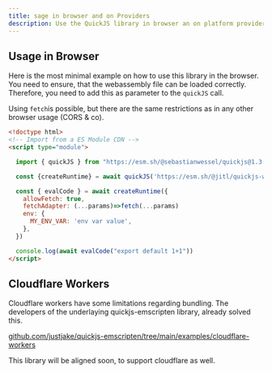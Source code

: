 ```yaml
---
title: sage in browser and on Providers
description: Use the QuickJS library in browser an on platform providers
---
```


## Usage in Browser

Here is the most minimal example on how to use this library in the browser.
You need to ensure, that the webassembly file can be loaded correctly. Therefore, you need to add this as parameter to the `quickJS` call.

Using `fetch`is possible, but there are the same restrictions as in any other browser usage (CORS & co).

```html
<!doctype html>
<!-- Import from a ES Module CDN -->
<script type="module">

  import { quickJS } from "https://esm.sh/@sebastianwessel/quickjs@1.3.0"

  const {createRuntime} = await quickJS('https://esm.sh/@jitl/quickjs-wasmfile-release-sync')

  const { evalCode } = await createRuntime({
    allowFetch: true,
    fetchAdapter: (...params)=>fetch(...params)
    env: {
      MY_ENV_VAR: 'env var value',
    },
  })

  console.log(await evalCode("export default 1+1"))
</script>
```

## Cloudflare Workers

Cloudflare workers have some limitations regarding bundling. The developers of the underlaying quickjs-emscripten library, already solved this.

[github.com/justjake/quickjs-emscripten/tree/main/examples/cloudflare-workers](https://github.com/justjake/quickjs-emscripten/tree/main/examples/cloudflare-workers)

This library will be aligned soon, to support cloudflare as well.
